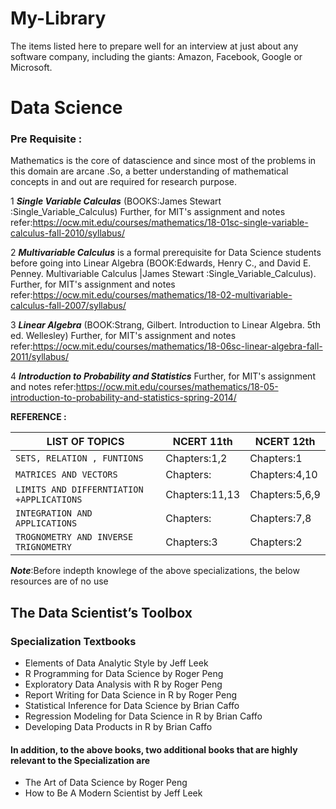 # My-Library
The items listed here to prepare well for an interview at just about any software company, including the giants: Amazon, Facebook, Google or Microsoft.

# Data Science
### Pre Requisite :
Mathematics is the core of datascience and since most of the problems in this domain are arcane .So, a better understanding of mathematical concepts in and out are required for research purpose.

1 ***Single Variable Calculas*** (BOOKS:James Stewart :Single_Variable_Calculus)
Further, for MIT's assignment and notes refer:https://ocw.mit.edu/courses/mathematics/18-01sc-single-variable-calculus-fall-2010/syllabus/

2  ***Multivariable Calculus*** is a formal prerequisite for Data Science students before going into  Linear Algebra
(BOOK:Edwards, Henry C., and David E. Penney. Multivariable Calculus |James Stewart :Single_Variable_Calculus).
Further, for MIT's assignment and notes refer:https://ocw.mit.edu/courses/mathematics/18-02-multivariable-calculus-fall-2007/syllabus/

3 ***Linear Algebra*** (BOOK:Strang, Gilbert. Introduction to Linear Algebra. 5th ed. Wellesley)
Further, for MIT's assignment and notes refer:https://ocw.mit.edu/courses/mathematics/18-06sc-linear-algebra-fall-2011/syllabus/

4 ***Introduction to Probability and Statistics*** 
Further, for MIT's assignment and notes refer:https://ocw.mit.edu/courses/mathematics/18-05-introduction-to-probability-and-statistics-spring-2014/

**REFERENCE :**

|LIST OF TOPICS                              | NCERT 11th      | NCERT 12th      |
| ---                                        | ---             | ---             |
| `SETS, RELATION , FUNTIONS`                | Chapters:1,2    | Chapters:1      |
| `MATRICES AND VECTORS`                     | Chapters:       | Chapters:4,10   |
| `LIMITS AND DIFFERNTIATION +APPLICATIONS`  | Chapters:11,13  | Chapters:5,6,9  |
| `INTEGRATION AND APPLICATIONS `            | Chapters:       | Chapters:7,8    |
| `TROGNOMETRY AND INVERSE TRIGNOMETRY`      | Chapters:3      | Chapters:2      |

***Note***:Before indepth knowlege of the above specializations, the below resources are of no use 

## The Data Scientist’s Toolbox
### Specialization Textbooks

* Elements of Data Analytic Style by Jeff Leek
* R Programming for Data Science by Roger Peng
* Exploratory Data Analysis with R by Roger Peng
* Report Writing for Data Science in R by Roger Peng
* Statistical Inference for Data Science by Brian Caffo
* Regression Modeling for Data Science in R by Brian Caffo
* Developing Data Products in R by Brian Caffo

#### In addition, to the above books, two additional books that are highly relevant to the Specialization are

* The Art of Data Science by Roger Peng
* How to Be A Modern Scientist by Jeff Leek
